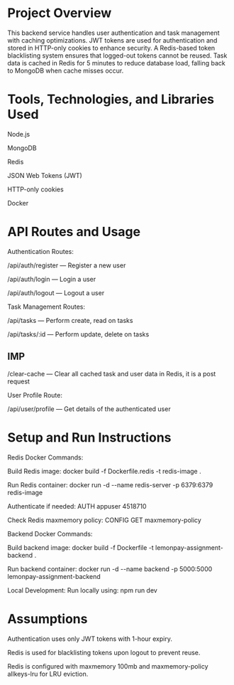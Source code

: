 # Project Overview
This backend service handles user authentication and task management with caching optimizations. JWT tokens are used for authentication and stored in HTTP-only cookies to enhance security. A Redis-based token blacklisting system ensures that logged-out tokens cannot be reused. Task data is cached in Redis for 5 minutes to reduce database load, falling back to MongoDB when cache misses occur.

# Tools, Technologies, and Libraries Used
Node.js

MongoDB

Redis

JSON Web Tokens (JWT)

HTTP-only cookies

Docker

# API Routes and Usage
Authentication Routes:

/api/auth/register — Register a new user

/api/auth/login — Login a user

/api/auth/logout — Logout a user

Task Management Routes:

/api/tasks — Perform create, read on tasks

/api/tasks/:id — Perform update, delete on tasks

## IMP
/clear-cache — Clear all cached task and user data in Redis, it is a post request

User Profile Route:

/api/user/profile — Get details of the authenticated user

# Setup and Run Instructions
Redis Docker Commands:

Build Redis image: docker build -f Dockerfile.redis -t redis-image .

Run Redis container: docker run -d --name redis-server -p 6379:6379 redis-image

Authenticate if needed: AUTH appuser 4518710

Check Redis maxmemory policy: CONFIG GET maxmemory-policy

Backend Docker Commands:

Build backend image: docker build -f Dockerfile -t lemonpay-assignment-backend .

Run backend container: docker run -d --name backend -p 5000:5000 lemonpay-assignment-backend

Local Development:
Run locally using: npm run dev

# Assumptions
Authentication uses only JWT tokens with 1-hour expiry.

Redis is used for blacklisting tokens upon logout to prevent reuse.

Redis is configured with maxmemory 100mb and maxmemory-policy allkeys-lru for LRU eviction.